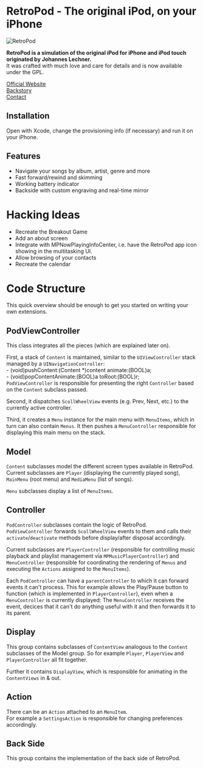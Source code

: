 RetroPod - The original iPod, on your iPhone
========================================

![RetroPod](http://retropod.de/img/screens/RetroPod.png)

**RetroPod is a simulation of the original iPod for iPhone and iPod touch originated by Johannes Lechner.**  
It was crafted with much love and care for details and is now available under the GPL.

[Official Website](http://RetroPod.de)   
[Backstory](http://fudgy.de/2012/07/retropod/)   
[Contact](mailto:Hello__at__RetroPod.de)

Installation
------------
Open with Xcode, change the provisioning info (if necessary) and run it on your iPhone.

Features
--------

* Navigate your songs by album, artist, genre and more
* Fast forward/rewind and skimming
* Working battery indicator
* Backside with custom engraving and real-time mirror

Hacking Ideas
=============

* Recreate the Breakout Game
* Add an about screen
* Integrate with MPNowPlayingInfoCenter, i.e. have the RetroPod app icon showing in the multitasking UI.
* Allow browsing of your contacts
* Recreate the calendar

Code Structure
==============

This quick overview should be enough to get you started on writing your own extensions.

PodViewController
-----------------
This class integrates all the pieces (which are explained later on).

First, a stack of `Content` is maintained, similar to the `UIViewController` stack managed by a `UINavigationController`:   
     - (void)pushContent:(Content *)content animate:(BOOL)a;  
     - (void)popContentAnimate:(BOOL)a toRoot:(BOOL)r;   
`PodViewController` is responsible for presenting the right `Controller` based on the `Content` subclass passed.

Second, it dispatches `ScollWheelView` events (e.g. Prev, Next, etc.) to the currently active controller.

Third, it creates a `Menu` instance for the main menu with `MenuItems`, which in turn can also contain `Menus`.
It then pushes a `MenuController` responsible for displaying this main menu on the stack.

Model
-----
`Content` subclasses model the different screen types available in RetroPod.  
Current subclasses are `Player` (displaying the currently played song), `MainMenu` (root menu) and `MediaMenu` (list of songs).

`Menu` subclasses display a list of `MenuItems`.

Controller
----------
`PodController` subclasses contain the logic of RetroPod.  
`PodViewController` forwards `ScollWheelView` events to them and calls their `activate`/`deactivate` methods before display/after disposal accordingly.

Current subclasses are `PlayerController` (responsible for controlling music playback and playlist management via `MPMusicPlayerController`) and `MenuController` (responsible for coordinating the rendering of `Menus` and executing the `Actions` assigned to the `MenuItems`).

Each `PodController` can have a `parentController` to which it can forward events it can't process.
This for example allows the Play/Pause button to function (which is implemented in `PlayerController`), even when a `MenuController` is currently displayed:
The `MenuController` receives the event, decices that it can't do anything useful with it and then forwards it to its parent.

Display
-------
This group contains subclasses of `ContentView` analogous to the `Content` subclasses of the Model group.
So for example `Player`, `PlayerView` and `PlayerController` all fit together.

Further it contains `DisplayView`, which is responsible for animating in the `ContentViews` in & out.

Action
------
There can be an `Action` attached to an `MenuItem`.    
For example a `SettingsAction` is responsible for changing preferences accordingly.

Back Side
---------
This group contains the implementation of the back side of RetroPod.
